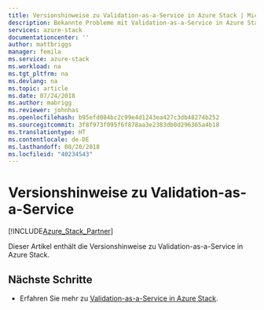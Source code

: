 ```yaml
---
title: Versionshinweise zu Validation-as-a-Service in Azure Stack | Microsoft-Dokumentation
description: Bekannte Probleme mit Validation-as-a-Service in Azure Stack
services: azure-stack
documentationcenter: ''
author: mattbriggs
manager: femila
ms.service: azure-stack
ms.workload: na
ms.tgt_pltfrm: na
ms.devlang: na
ms.topic: article
ms.date: 07/24/2018
ms.author: mabrigg
ms.reviewer: johnhas
ms.openlocfilehash: b95efd084bc2c99e4d1243ea427c3db48274b252
ms.sourcegitcommit: 3f8f973f095f6f878aa3e2383db0d296365a4b18
ms.translationtype: HT
ms.contentlocale: de-DE
ms.lasthandoff: 08/20/2018
ms.locfileid: "40234543"
---
```

# <a name="release-notes-for-validation-as-a-service"></a>Versionshinweise zu Validation-as-a-Service

[!INCLUDE[Azure_Stack_Partner](./includes/azure-stack-partner-appliesto.md)]

Dieser Artikel enthält die Versionshinweise zu Validation-as-a-Service in Azure Stack.

## <a name="next-steps"></a>Nächste Schritte

- Erfahren Sie mehr zu [Validation-as-a-Service in Azure Stack](https://docs.microsoft.com/azure/azure-stack/partner).
